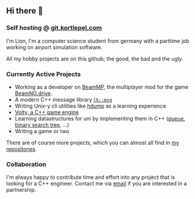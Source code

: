 ## Hi there 👋

### Self hosting @ [git.kortlepel.com](https://git.kortlepel.com)

I'm Lion, I'm a computer science student from germany with a parttime job working on airport simulation software.

All my hobby projects are on this github; the good, the bad and the ugly.

### Currently Active Projects

- Working as a developer on [BeamMP](https://beammp.com/), the multiplayer mod for the game [BeamNG.drive](https://beamng.com).
- A modern C++ message library [`lk::msg`](https://github.com/lionkor/lkmsg)
- Writing Unix-y cli utilities like [hdump](https://github.com/lionkor/hdump) as a learning experience
- [Volty, a C++ game engine](https://github.com/lionkor/Volty)
- Learning datastructures for uni by implementing them in C++ ([queue](https://github.com/lionkor/q), [binary search tree](https://github.com/lionkor/btree), ...)
- Writing a game or two

There are of course more projects, which you can almost all find in [my repositories](https://github.com/lionkor?tab=repositories&q=&type=public&language=). 

### Collaboration

I'm always happy to contribute time and effort into any project that is looking for a C++ engineer. Contact me via [email](mailto:development@kortlepel.com) if you are interested in a partnership.
